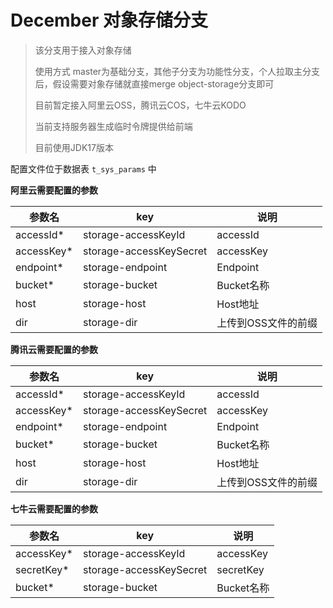 # December 对象存储分支

> 该分支用于接入对象存储
>
> 使用方式 master为基础分支，其他子分支为功能性分支，个人拉取主分支后，假设需要对象存储就直接merge object-storage分支即可
> 
> 目前暂定接入阿里云OSS，腾讯云COS，七牛云KODO
> 
> 当前支持服务器生成临时令牌提供给前端
> 
> 目前使用JDK17版本

配置文件位于数据表 `t_sys_params` 中

**阿里云需要配置的参数**

| 参数名     | key                     | 说明                |
| ---------- | ----------------------- | ------------------- |
| accessId*  | storage-accessKeyId     | accessId            |
| accessKey* | storage-accessKeySecret | accessKey           |
| endpoint*  | storage-endpoint        | Endpoint            |
| bucket*    | storage-bucket          | Bucket名称          |
| host       | storage-host            | Host地址            |
| dir        | storage-dir             | 上传到OSS文件的前缀 |

**腾讯云需要配置的参数**

| 参数名     | key                     | 说明                |
| ---------- | ----------------------- | ------------------- |
| accessId*  | storage-accessKeyId     | accessId            |
| accessKey* | storage-accessKeySecret | accessKey           |
| endpoint*  | storage-endpoint        | Endpoint            |
| bucket*    | storage-bucket          | Bucket名称          |
| host       | storage-host            | Host地址            |
| dir        | storage-dir             | 上传到OSS文件的前缀 |

**七牛云需要配置的参数**

| 参数名     | key                     | 说明       |
| ---------- | ----------------------- | ---------- |
| accessKey* | storage-accessKeyId     | accessKey  |
| secretKey* | storage-accessKeySecret | secretKey  |
| bucket*    | storage-bucket          | Bucket名称 |

